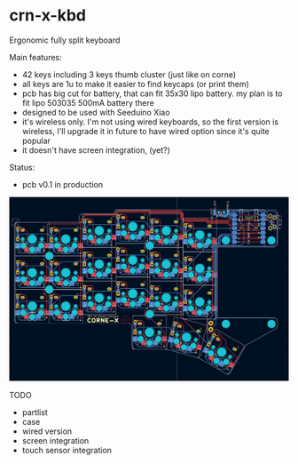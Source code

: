 # crn-x-kbd
Ergonomic fully split keyboard

Main features:
- 42 keys including 3 keys thumb cluster (just like on corne)
- all keys are 1u to make it easier to find keycaps (or print them)
- pcb has big cut for battery, that can fit 35x30 lipo battery. my plan is to fit lipo 503035 500mA battery there
- designed to be used with Seeduino Xiao
- it's wireless only. I'm not using wired keyboards, so the first version is wireless, I'll upgrade it in future to have wired option since it's quite popular
- it doesn't have screen integration, (yet?)


Status:
- pcb v0.1 in production

![Screenshot](/assets/Screenshot%202023-11-06%20at%2020.16.44.png)

TODO
- partlist
- case
- wired version
- screen integration
- touch sensor integration
